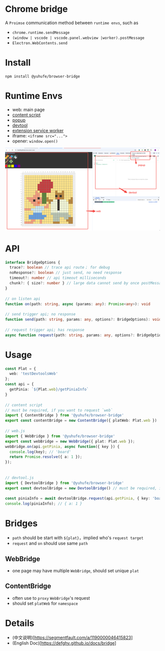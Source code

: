 # Chrome bridge

A `Proimse` communication method between `runtime envs`, such as 
- `chrome.runtime.sendMessage`
- `(window | vscode | vscode.panel.webview |worker).postMessage`
- `Electron.WebContents.send`

# Install

```
npm install @yuhufe/browser-bridge
```

# Runtime Envs
- web: main page
- [content script](https://developer.chrome.com/docs/extensions/develop/concepts/content-scripts)
- [popup](https://developer.chrome.com/docs/extensions/develop/ui/add-popup)
- [devtool](https://developer.chrome.com/docs/extensions/how-to/devtools/extend-devtools)
- [extension service worker](https://developer.chrome.com/docs/extensions/develop/concepts/service-workers/basics)
- iframe: `<iframe src="...">`
- opener: `window.open()`

![image](./assets/runtime_envs.png)

# API

```typescript
interface BridgeOptions {
  trace?: boolean // trace api route； for debug
  noResponse?: boolean // just send, no need response
  timeout?: number // api timeout milliseconds
  chunk?: { size?: number } // large data cannot send by once postMessage, need split
}

// on listen api
function on(path: string, async (params: any): Promise<any>): void

// send trigger api; no response
function send(path: string, params: any, options?: BridgeOptions): void

// request trigger api; has response
async function request(path: string, params: any, options?: BridgeOptions): Promise<any>
```

# Usage

```typescript
const Plat = {
  web: 'testDevtoolsWeb'
};
const api = {
  getPinia: `${Plat.web}/getPiniaInfo`
}

// content script 
// must be required, if you want to request `web`
import { ContentBridge } from '@yuhufe/browser-bridge'
export const contentBridge = new ContentBridge({ platWeb: Plat.web }) 

// web.js
import { WebBridge } from '@yuhufe/browser-bridge'
export const webBridge = new WebBridge({ plat: Plat.web });
webBridge.on(api.getPinia, async function({ key }) {
  console.log(key); // 'board'
  return Promise.resolve({ a: 1 });
});


// devtool.js
import { DevtoolBridge } from '@yuhufe/browser-bridge'
export const devtoolBridge = new DevtoolBridge() // must be required, if you want to request `web`

const piniaInfo = await devtoolBridge.request(api.getPinia, { key: 'board' });
console.log(piniaInfo); // { a: 1 }
```

# Bridges

- `path` should be start with `${plat}`，implied who's `request target`
- `request` and `on` should use same `path`

## WebBridge

- one page may have multiple `WebBridge`, should set unique `plat`

## ContentBridge

- often use to `proxy` `WebBridge`'s request
- should set `platWeb` for `namespace`

# Details
- (中文说明)[https://segmentfault.com/a/1190000046415823]
- (English Doc)[https://defghy.github.io/docs/bridge]

